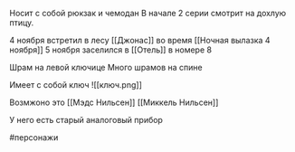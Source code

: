 Носит с собой рюкзак и чемодан
В начале 2 серии смотрит на дохлую птицу.

4 ноября встретил в лесу [[Джонас]] во время [[Ночная вылазка 4 ноября]]
5 ноября заселился в [[Отель]] в номере 8

Шрам на левой ключице
Много шрамов на спине

Имеет с собой ключ  ![[ключ.png]]

Возмжоно это
[[Мэдс Нильсен]]
[[Миккель Нильсен]]

У него есть старый аналоговый прибор

#персонажи 